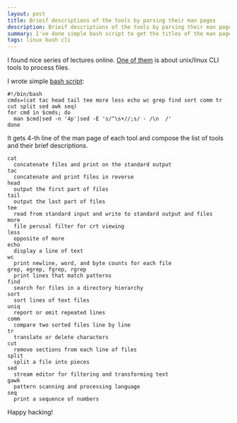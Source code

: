 ```yaml
---
layout: post
title: Brieif descriptions of the tools by parsing their man pages
description: Brieif descriptions of the tools by parsing their man pages
summary: I've done simple bash script to get the titles of the man pages of a set of unix/linux CLI tools.
tags: linux bash cli
---
```


I found nice series of lectures online.
[One of them](https://www.youtube.com/watch?v=sz_dsktIjt4)
 is about unix/linux CLI tools to process files.

I wrote simple [bash script](https://gist.github.com/alex-alekseichuk/68f8565d65c61d5260ac22cd0b3e8005):

```
#!/bin/bash
cmds=(cat tac head tail tee more less echo wc grep find sort comm tr cut split sed awk seq)
for cmd in $cmds; do
  man $cmd|sed -n '4p'|sed -E 's/^\s+//;s/ - /\n  /'
done
```

It gets 4-th line of the man page of each tool and compose the list of tools and their brief descriptions.

```
cat
  concatenate files and print on the standard output
tac
  concatenate and print files in reverse
head
  output the first part of files
tail
  output the last part of files
tee
  read from standard input and write to standard output and files
more
  file perusal filter for crt viewing
less
  opposite of more
echo
  display a line of text
wc
  print newline, word, and byte counts for each file
grep, egrep, fgrep, rgrep
  print lines that match patterns
find
  search for files in a directory hierarchy
sort
  sort lines of text files
uniq
  report or omit repeated lines
comm
  compare two sorted files line by line
tr
  translate or delete characters
cut
  remove sections from each line of files
split
  split a file into pieces
sed
  stream editor for filtering and transforming text
gawk
  pattern scanning and processing language
seq
  print a sequence of numbers
```

Happy hacking!
